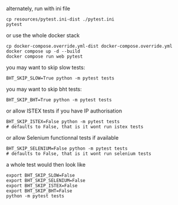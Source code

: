 

alternately, run with ini file

    cp resources/pytest.ini-dist ./pytest.ini
    pytest

or use the whole docker stack

    cp docker-compose.override.yml-dist docker-compose.override.yml
    docker compose up -d --build
    docker compose run web pytest

you may want to skip slow tests:

    BHT_SKIP_SLOW=True python -m pytest tests

you may want to skip bht tests:

    BHT_SKIP_BHT=True python -m pytest tests

or allow ISTEX tests if you have IP authorisation

    BHT_SKIP_ISTEX=False python -m pytest tests
    # defaults to False, that is it wont run istex tests

or allow Selenium functionnal tests if available

    BHT_SKIP_SELENIUM=False python -m pytest tests
    # defaults to False, that is it wont run selenium tests

a whole test would then look like

    export BHT_SKIP_SLOW=False
    export BHT_SKIP_SELENIUM=False
    export BHT_SKIP_ISTEX=False
    export BHT_SKIP_BHT=False
    python -m pytest tests
